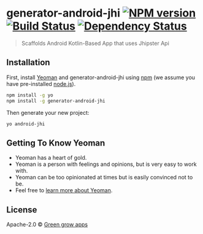 # generator-android-jhi [![NPM version][npm-image]][npm-url] [![Build Status][travis-image]][travis-url] [![Dependency Status][daviddm-image]][daviddm-url]
> Scaffolds Android Kotlin-Based App that uses Jhipster Api

## Installation

First, install [Yeoman](http://yeoman.io) and generator-android-jhi using [npm](https://www.npmjs.com/) (we assume you have pre-installed [node.js](https://nodejs.org/)).

```bash
npm install -g yo
npm install -g generator-android-jhi
```

Then generate your new project:

```bash
yo android-jhi
```

## Getting To Know Yeoman

 * Yeoman has a heart of gold.
 * Yeoman is a person with feelings and opinions, but is very easy to work with.
 * Yeoman can be too opinionated at times but is easily convinced not to be.
 * Feel free to [learn more about Yeoman](http://yeoman.io/).

## License

Apache-2.0 © [Green grow apps](https://www.greengrowapps.com)


[npm-image]: https://badge.fury.io/js/generator-android-jhi.svg
[npm-url]: https://npmjs.org/package/generator-android-jhi
[travis-image]: https://travis-ci.org/greengrowapps/generator-android-jhi.svg?branch=master
[travis-url]: https://travis-ci.org/greengrowapps/generator-android-jhi
[daviddm-image]: https://david-dm.org/greengrowapps/generator-android-jhi.svg?theme=shields.io
[daviddm-url]: https://david-dm.org/greengrowapps/generator-android-jhi

